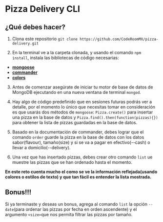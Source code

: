 # Pizza Delivery CLI
## ¿Qué debes hacer?
1. Clona este repositorio `git clone https://github.com/CodeRoomMX/pizza-delivery.git`

2. En la terminal ve a la carpeta clonada, y usando el comando `npm install`, instala las bibliotecas de código necesarias:
  * [**mongoose**](https://www.npmjs.com/package/mongoose)
  * [**commander**](https://www.npmjs.com/package/commander)
  * [**colors**](https://www.npmjs.com/package/colors)

3. Antes de comenzar asegúrate de iniciar tu motor de base de datos de MongoDB ejecutando en una nueva ventana de terminal `mongod`.

4. Hay algo de código predefinido que en sesiones futuras podrás ver a detalle, por el momento lo único que necesitas tomar en consideración es que usarás dos métodos de `mongoose`: `Pizza.create()` para insertar una pizza en la base de datos y `Pizza.find().then(function(pizzas){})` para obtener la lista de pizzas guardadas en la base de datos.

5. Basado en la documentación de commander, debes lograr que el comando `order` guarde la pizza en la base de datos con los datos sabor(flavour), tamaño(size) y si se va a pagar en efectivo(--cash) o llevar a domicilio(--delivery).

6. Una vez que has insertado pizzas, debes crear otro comando `list` ue muestre las pizzas que se han ordenado hasta el momento.

**En este reto cuenta mucho el como se ve la información reflejada(usando colores o estilos de texto) y que tan fácil es entender la lista mostrada.**

## Bonus!!!
Si ya terminaste y deseas un bonus, agrega al comando `list` la opción `--date`(para ordenar las pizzas por fecha en orden ascendente) y el argumento `<size>`que nos permita filtrar las pizzas por tamaño.